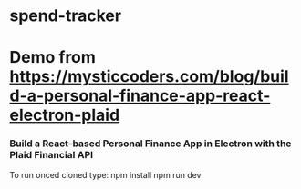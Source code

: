 # spend-tracker
# Demo from https://mysticcoders.com/blog/build-a-personal-finance-app-react-electron-plaid
### Build a React-based Personal Finance App in Electron with the Plaid Financial API

To run onced cloned type:
npm install
npm run dev



